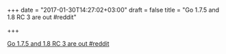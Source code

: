 +++
date = "2017-01-30T14:27:02+03:00"
draft = false
title = "Go 1.7.5 and 1.8 RC 3 are out  #reddit"

+++

<p><a href="https://t.co/dRsxCy6IWf">Go 1.7.5 and 1.8 RC 3 are out  #reddit</a></p>
